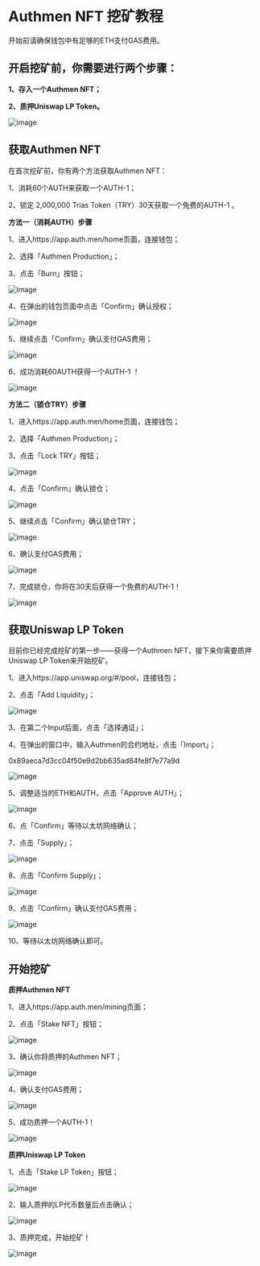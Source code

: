 # **Authmen NFT 挖矿教程**

开始前请确保钱包中有足够的ETH支付GAS费用。

 

## **开启挖矿前，你需要进行两个步骤：**

**1、存入一个Authmen NFT；**

**2、质押Uniswap LP Token。**

![image](./images/clip_image002.png)

 

## **获取Authmen NFT**

在首次挖矿前，你有两个方法获取Authmen NFT：

1、消耗60个AUTH来获取一个AUTH-1；

2、锁定 2,000,000 Trias Token（TRY）30天获取一个免费的AUTH-1 。

 

**方法一（消耗AUTH）步骤**

1、进入https://app.auth.men/home页面，连接钱包；

2、选择「Authmen Production」；

3、点击「Burn」按钮；

![image](./images/clip_image004.png)

4、在弹出的钱包页面中点击「Confirm」确认授权；

![image](./images/clip_image006.png)

5、继续点击「Confirm」确认支付GAS费用；

![image](./images/clip_image008.png)

6、成功消耗60AUTH获得一个AUTH-1 ！

![image](./images/clip_image009.png)

 

**方法二（锁仓TRY）步骤**

1、进入https://app.auth.men/home页面，连接钱包；

2、选择「Authmen Production」；

3、点击「Lock TRY」按钮；

![image](./images/clip_image011.png)

4、点击「Confirm」确认锁仓；

![image](./images/clip_image012.png)

5、继续点击「Confirm」确认锁仓TRY；

![image](./images/clip_image014.png)

6、确认支付GAS费用；

![image](./images/clip_image016.png)

7、完成锁仓，你将在30天后获得一个免费的AUTH-1！

![image](./images/clip_image018.png)

 

## **获取Uniswap LP Token**

目前你已经完成挖矿的第一步——获得一个Authmen NFT，接下来你需要质押Uniswap LP Token来开始挖矿。

 

1、进入https://app.uniswap.org/#/pool，连接钱包；

2、点击「Add Liquidity」；

![image](./images/clip_image020.png)

3、在第二个Input后面，点击「选择通证」；

4、在弹出的窗口中，输入Authmen的合约地址，点击「Import」；

0x89aeca7d3cc04f50e9d2bb635ad84fe8f7e77a9d

![image](./images/clip_image021.png)

5、调整适当的ETH和AUTH，点击「Approve AUTH」；

![image](./images/clip_image022.png)

6、点「Confirm」等待以太坊网络确认；

7、点击「Supply」；

![image](./images/clip_image023.png)

8、点击「Confirm Supply」；

![image](./images/clip_image024.png)

9、点击「Confirm」确认支付GAS费用；

![image](./images/clip_image026.png)

10、等待以太坊网络确认即可。

 

## **开始挖矿**

**质押Authmen NFT**

1、进入https://app.auth.men/mining页面；

2、点击「Stake NFT」按钮；

![image](./images/clip_image028.png)

3、确认你将质押的Authmen NFT；

![image](./images/clip_image030.png)

4、确认支付GAS费用；

![image](./images/clip_image032.png)

5、成功质押一个AUTH-1！

![image](./images/clip_image033.png)

 

**质押Uniswap LP Token**

1、点击「Stake LP Token」按钮；

![image](./images/clip_image035.png)

2、输入质押的LP代币数量后点击确认；

![image](./images/clip_image036.png)

3、质押完成，开始挖矿！

![image](./images/clip_image037.png)

 